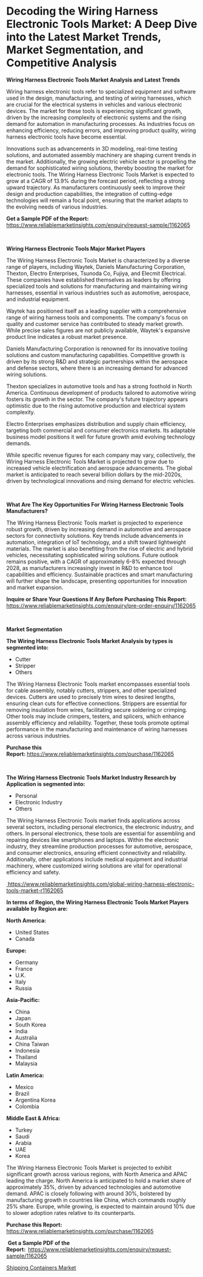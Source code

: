 <p><h1>Decoding the Wiring Harness Electronic Tools Market: A Deep Dive into the Latest Market Trends, Market Segmentation, and Competitive Analysis</h1></p><p><strong>Wiring Harness Electronic Tools Market Analysis and Latest Trends</strong></p>
<p><p>Wiring harness electronic tools refer to specialized equipment and software used in the design, manufacturing, and testing of wiring harnesses, which are crucial for the electrical systems in vehicles and various electronic devices. The market for these tools is experiencing significant growth, driven by the increasing complexity of electronic systems and the rising demand for automation in manufacturing processes. As industries focus on enhancing efficiency, reducing errors, and improving product quality, wiring harness electronic tools have become essential.</p><p>Innovations such as advancements in 3D modeling, real-time testing solutions, and automated assembly machinery are shaping current trends in the market. Additionally, the growing electric vehicle sector is propelling the demand for sophisticated wiring solutions, thereby boosting the market for electronic tools. The Wiring Harness Electronic Tools Market is expected to grow at a CAGR of 13.9% during the forecast period, reflecting a strong upward trajectory. As manufacturers continuously seek to improve their design and production capabilities, the integration of cutting-edge technologies will remain a focal point, ensuring that the market adapts to the evolving needs of various industries.</p></p>
<p><strong>Get a Sample PDF of the Report:&nbsp;</strong> <a href="https://www.reliablemarketinsights.com/enquiry/request-sample/1162065?utm_campaign=3221&utm_medium=2&utm_source=Github&utm_content=ia&utm_term=24032025&utm_id=wiring-harness-electronic-tools">https://www.reliablemarketinsights.com/enquiry/request-sample/1162065</a></p>
<p>&nbsp;</p>
<p><strong>Wiring Harness Electronic Tools Major Market Players</strong></p>
<p><p>The Wiring Harness Electronic Tools Market is characterized by a diverse range of players, including Waytek, Daniels Manufacturing Corporation, Thexton, Electro Enterprises, Tsunoda Co, Fujiya, and Elecmit Electrical. These companies have established themselves as leaders by offering specialized tools and solutions for manufacturing and maintaining wiring harnesses, essential in various industries such as automotive, aerospace, and industrial equipment.</p><p>Waytek has positioned itself as a leading supplier with a comprehensive range of wiring harness tools and components. The company's focus on quality and customer service has contributed to steady market growth. While precise sales figures are not publicly available, Waytek's expansive product line indicates a robust market presence.</p><p>Daniels Manufacturing Corporation is renowned for its innovative tooling solutions and custom manufacturing capabilities. Competitive growth is driven by its strong R&D and strategic partnerships within the aerospace and defense sectors, where there is an increasing demand for advanced wiring solutions.</p><p>Thexton specializes in automotive tools and has a strong foothold in North America. Continuous development of products tailored to automotive wiring fosters its growth in the sector. The company's future trajectory appears optimistic due to the rising automotive production and electrical system complexity.</p><p>Electro Enterprises emphasizes distribution and supply chain efficiency, targeting both commercial and consumer electronics markets. Its adaptable business model positions it well for future growth amid evolving technology demands.</p><p>While specific revenue figures for each company may vary, collectively, the Wiring Harness Electronic Tools Market is projected to grow due to increased vehicle electrification and aerospace advancements. The global market is anticipated to reach several billion dollars by the mid-2020s, driven by technological innovations and rising demand for electric vehicles.</p></p>
<p>&nbsp;</p>
<p><strong>What Are The Key Opportunities For Wiring Harness Electronic Tools Manufacturers?</strong></p>
<p><p>The Wiring Harness Electronic Tools market is projected to experience robust growth, driven by increasing demand in automotive and aerospace sectors for connectivity solutions. Key trends include advancements in automation, integration of IoT technology, and a shift toward lightweight materials. The market is also benefiting from the rise of electric and hybrid vehicles, necessitating sophisticated wiring solutions. Future outlook remains positive, with a CAGR of approximately 6-8% expected through 2028, as manufacturers increasingly invest in R&D to enhance tool capabilities and efficiency. Sustainable practices and smart manufacturing will further shape the landscape, presenting opportunities for innovation and market expansion.</p></p>
<p><strong>Inquire or Share Your Questions If Any Before Purchasing This Report:</strong> <a href="https://www.reliablemarketinsights.com/enquiry/pre-order-enquiry/1162065?utm_campaign=3221&utm_medium=2&utm_source=Github&utm_content=ia&utm_term=24032025&utm_id=wiring-harness-electronic-tools">https://www.reliablemarketinsights.com/enquiry/pre-order-enquiry/1162065</a></p>
<p>&nbsp;</p>
<p><strong>Market Segmentation</strong></p>
<p><strong>The Wiring Harness Electronic Tools Market Analysis by types is segmented into:</strong></p>
<p><ul><li>Cutter</li><li>Stripper</li><li>Others</li></ul></p>
<p><p>The Wiring Harness Electronic Tools market encompasses essential tools for cable assembly, notably cutters, strippers, and other specialized devices. Cutters are used to precisely trim wires to desired lengths, ensuring clean cuts for effective connections. Strippers are essential for removing insulation from wires, facilitating secure soldering or crimping. Other tools may include crimpers, testers, and splicers, which enhance assembly efficiency and reliability. Together, these tools promote optimal performance in the manufacturing and maintenance of wiring harnesses across various industries.</p></p>
<p><strong>Purchase this Report:&nbsp;</strong><a href="https://www.reliablemarketinsights.com/purchase/1162065?utm_campaign=3221&utm_medium=2&utm_source=Github&utm_content=ia&utm_term=24032025&utm_id=wiring-harness-electronic-tools">https://www.reliablemarketinsights.com/purchase/1162065</a></p>
<p>&nbsp;</p>
<p><strong>The Wiring Harness Electronic Tools Market Industry Research by Application is segmented into:</strong></p>
<p><ul><li>Personal</li><li>Electronic Industry</li><li>Others</li></ul></p>
<p><p>The Wiring Harness Electronic Tools market finds applications across several sectors, including personal electronics, the electronic industry, and others. In personal electronics, these tools are essential for assembling and repairing devices like smartphones and laptops. Within the electronic industry, they streamline production processes for automotive, aerospace, and consumer electronics, ensuring efficient connectivity and reliability. Additionally, other applications include medical equipment and industrial machinery, where customized wiring solutions are vital for operational efficiency and safety.</p></p>
<p><a href="https://www.reliablemarketinsights.com/global-wiring-harness-electronic-tools-market-r1162065?utm_campaign=3221&utm_medium=2&utm_source=Github&utm_content=ia&utm_term=24032025&utm_id=wiring-harness-electronic-tools">&nbsp;https://www.reliablemarketinsights.com/global-wiring-harness-electronic-tools-market-r1162065</a></p>
<p><strong>In terms of Region, the Wiring Harness Electronic Tools Market Players available by Region are:</strong></p>
<p>
    <p> <strong> North America: </strong>
        <ul>
            <li>United States</li>
            <li>Canada</li>
        </ul>
        </p> 
    <p> <strong> Europe: </strong>
        <ul>
            <li>Germany</li>
            <li>France</li>
            <li>U.K.</li>
            <li>Italy</li>
            <li>Russia</li>
        </ul>
        </p> 
    <p> <strong> Asia-Pacific: </strong>
        <ul>
            <li>China</li>
            <li>Japan</li>
            <li>South Korea</li>
            <li>India</li>
            <li>Australia</li>
            <li>China Taiwan</li>
            <li>Indonesia</li>
            <li>Thailand</li>
            <li>Malaysia</li>
        </ul>
        </p> 
    <p> <strong> Latin America: </strong>
        <ul>
            <li>Mexico</li>
            <li>Brazil</li>
            <li>Argentina Korea</li>
            <li>Colombia</li>
        </ul>
        </p> 
    <p> <strong> Middle East & Africa: </strong>
        <ul>
            <li>Turkey</li>
            <li>Saudi</li>
            <li>Arabia</li>
            <li>UAE</li>
            <li>Korea</li>
        </ul>
    </p>
    </p>
<p><p>The Wiring Harness Electronic Tools Market is projected to exhibit significant growth across various regions, with North America and APAC leading the charge. North America is anticipated to hold a market share of approximately 35%, driven by advanced technologies and automotive demand. APAC is closely following with around 30%, bolstered by manufacturing growth in countries like China, which commands roughly 25% share. Europe, while growing, is expected to maintain around 10% due to slower adoption rates relative to its counterparts.</p></p>
<p><strong>Purchase this Report: </strong><a href="https://www.reliablemarketinsights.com/purchase/1162065?utm_campaign=3221&utm_medium=2&utm_source=Github&utm_content=ia&utm_term=24032025&utm_id=wiring-harness-electronic-tools">https://www.reliablemarketinsights.com/purchase/1162065</a></p>
<p>&nbsp;<strong>Get a Sample PDF of the Report:&nbsp;&nbsp;</strong><a href="https://www.reliablemarketinsights.com/enquiry/request-sample/1162065?utm_campaign=3221&utm_medium=2&utm_source=Github&utm_content=ia&utm_term=24032025&utm_id=wiring-harness-electronic-tools">https://www.reliablemarketinsights.com/enquiry/request-sample/1162065</a></p>
<p><strong></strong></p>
<p><p><a href="https://github.com/lillybosakoi/Market-Research-Report-List-1/blob/main/shipping-containers-market.md?utm_campaign=3221&utm_medium=2&utm_source=Github&utm_content=ia&utm_term=24032025&utm_id=wiring-harness-electronic-tools">Shipping Containers Market</a></p></p>